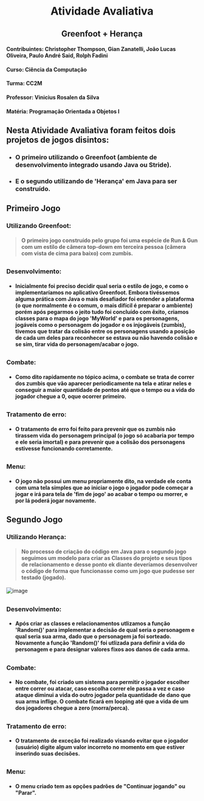 <div align="center">

  # Atividade Avaliativa 
  ## Greenfoot + Herança
</div>

#### Contribuintes: Christopher Thompson, Gian Zanatelli, João Lucas Oliveira, Paulo André Said, Rolph Fadini
#### Curso: Ciência da Computação
#### Turma: CC2M
#### Professor: Vinicius Rosalen da Silva
#### Matéria: Programação Orientada a Objetos I

##

 ## Nesta Atividade Avaliativa foram feitos dois projetos de jogos disintos:
- ### O primeiro utilizando o Greenfoot (ambiente de desenvolvimento integrado usando Java ou Stride).
- ### E o segundo utilizando de 'Herança' em Java para ser construído.
##
 
## Primeiro Jogo

### Utilizando Greenfoot: 
> #### O primeiro jogo construído pelo grupo foi uma espécie de Run & Gun com um estilo de câmera top-down em terceira pessoa (câmera com vista de cima para baixo) com zumbis.

##

### Desenvolvimento:
- #### Inicialmente foi preciso decidir qual seria o estilo de jogo, e como o implementaríamos no aplicativo Greenfoot. Embora tivéssemos alguma prática com Java o mais desafiador foi entender a plataforma (o que normalmente é o comum, o mais difícil é preparar o ambiente) porém após pegarmos o jeito tudo foi concluído com êxito, criamos classes para o mapa do jogo 'MyWorld' e para os personagens, jogáveis como o personagem do jogador e os injogáveis (zumbis), tivemos que tratar da colisão entre os personagens usando a posição de cada um deles para reconhecer se estava ou não havendo colisão e se sim, tirar vida do personagem/acabar o jogo.

##

### Combate: 
- #### Como dito rapidamente no tópico acima, o combate se trata de correr dos zumbis que vão aparecer periodicamente na tela e atirar neles e conseguir a maior quantidade de pontos até que o tempo ou a vida do jogador chegue a 0, oque ocorrer primeiro.
##

### Tratamento de erro: 
- #### O tratamento de erro foi feito para prevenir que os zumbis não tirassem vida do personagem principal (o jogo só acabaria por tempo e ele seria imortal) e para prevenir que a colisão dos personagens estivesse funcionando corretamente.

##

### Menu:
- #### O jogo não possui um menu propriamente dito, na verdade ele conta com uma tela simples que ao iniciar o jogo o jogador pode começar a jogar e irá para tela de 'fim de jogo' ao acabar o tempo ou morrer, e por lá poderá jogar novamente.

##

## Segundo Jogo

### Utilizando Herança: 
> #### No processo de criação do código em Java para o segundo jogo seguimos um modelo para criar as Classes do projeto e seus tipos de relacionamento e desse ponto ek diante deveríamos desenvolver o código de forma que funcionasse como um jogo que pudesse ser testado (jogado).

![image](https://user-images.githubusercontent.com/102986493/204612365-ffea2e03-5d92-448c-9444-3de1d7c40a90.png)

##

### Desenvolvimento:
- #### Após criar as classes e relacionamentos utlizamos a função 'Random()' para implementar a decisão de qual seria o personagem e qual seria sua arma, dado que o personagem ja foi sorteado. Novamente a função 'Random()' foi utlizada para definir a vida do personagem e para designar valores fixos aos danos de cada arma.

##

### Combate: 
- #### No combate, foi criado um sistema para permitir o jogador escolher entre correr ou atacar, caso escolha correr ele passa a vez e caso ataque diminui a vida do outro jogador pela quantidade de dano que sua arma inflige. O combate ficará em looping até que a vida de um dos jogadores chegue a zero (morra/perca).

##

### Tratamento de erro: 
- #### O tratamento de exceção foi realizado visando evitar que o jogador (usuário) digite algum valor incorreto no momento em que estiver inserindo suas decisões.

##

### Menu:
- #### O menu criado tem as opções padrões de "Continuar jogando" ou "Parar".
